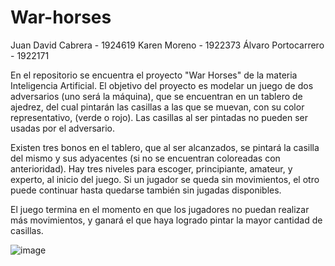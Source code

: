 # War-horses

Juan David Cabrera - 1924619 Karen Moreno - 1922373 Álvaro Portocarrero - 1922171

En el repositorio se encuentra el proyecto "War Horses" de la materia Inteligencia Artificial. El objetivo del proyecto es modelar un juego de dos adversarios (uno será la máquina), que se encuentran en un tablero de ajedrez, del cual pintarán las casillas a las que se muevan, con su color representativo, (verde o rojo). Las casillas al ser pintadas no pueden ser usadas por el adversario.

Existen tres bonos en el tablero, que al ser alcanzados, se pintará la casilla del mismo y sus adyacentes (si no se encuentran coloreadas con anterioridad).
Hay tres niveles para escoger, principiante, amateur, y experto, al inicio del juego.
Si un jugador se queda sin movimientos, el otro puede continuar hasta quedarse también sin jugadas disponibles.

El juego termina en el momento en que los jugadores no puedan realizar más movimientos, y ganará el que haya logrado pintar la mayor cantidad de casillas.

![image](https://user-images.githubusercontent.com/53530934/212801459-f1d137e9-d110-45e3-a97f-b2be155e3b58.png)
